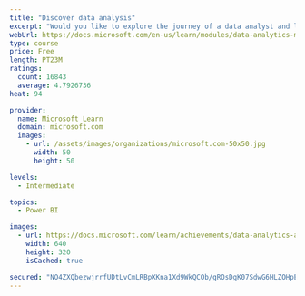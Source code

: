 ```yaml
---
title: "Discover data analysis"
excerpt: "Would you like to explore the journey of a data analyst and learn how a data analyst tells a story with data? In this module, you will explore the different roles in data and learn the different tasks of a data analyst."
webUrl: https://docs.microsoft.com/en-us/learn/modules/data-analytics-microsoft/
type: course
price: Free
length: PT23M
ratings:
  count: 16843
  average: 4.7926736
heat: 94

provider:
  name: Microsoft Learn
  domain: microsoft.com
  images:
    - url: /assets/images/organizations/microsoft.com-50x50.jpg
      width: 50
      height: 50

levels:
  - Intermediate

topics:
  - Power BI

images:
  - url: https://docs.microsoft.com/learn/achievements/data-analytics-and-microsoft-social.png
    width: 640
    height: 320
    isCached: true

secured: "NO4ZXQbezwjrrfUDtLvCmLRBpXKna1Xd9WkQCOb/gROsDgK07SdwG6HLZOHpETj7yG3nrL3zkXfVTXYHuPKI8/uLNIECg9rZogk8y6UcBIVx7M5NYn3Pb7Esj1/ohLv7o1H9KWklrMCLO8q0js9vo/0bcD0rUVQZNvRqx1RhbSu9Ubq3MwMDJkYcTSShGiEvBldE+7mXzFQSfiClIBw5quVNeOhUQvP1e6ICq0upqzpjya1OcCKTx4XGWMVxMaS8MJK12iUlgAYZBq44zB4P0sd/usmkkXlfEpLPHbO++t/rUroCWh9eb3orTg0h4T2q1b0/8bb62aB+O9Ou4qoWcfgG2ceP4g9cVuHpWDep1aBhqsJten8isH1CCLN9qMnz2Xpaz8R3UGR4tE5ZNCSbFGbFRAcFwt3Ju2uVIac/BFeZEs5ijytNk529UYu30B7p;l6CiXEgwwHq/TydkHmGwcw=="
---
```


